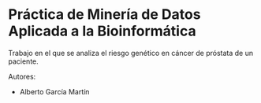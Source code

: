 # Práctica de Minería de Datos Aplicada a la Bioinformática

Trabajo en el que se analiza el riesgo genético en cáncer de próstata de un paciente.

Autores:

- Alberto García Martín
